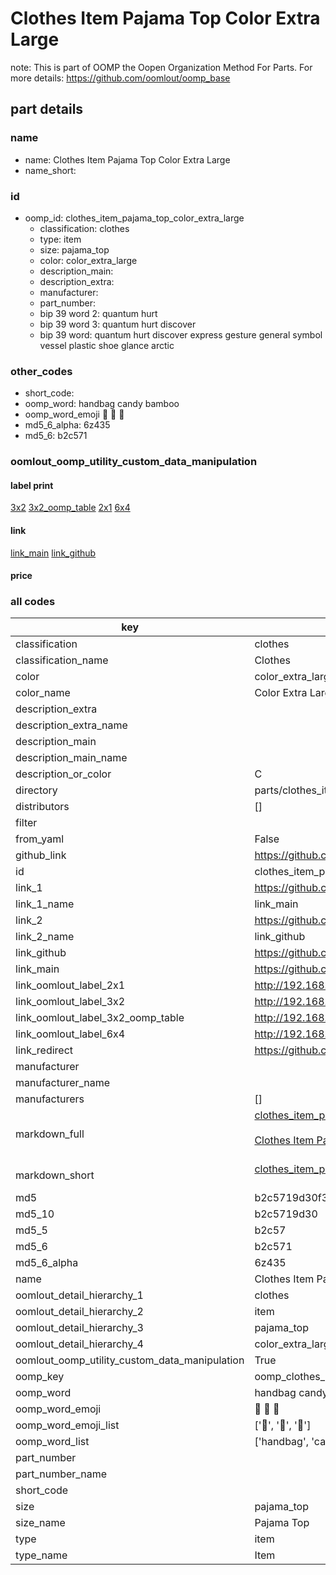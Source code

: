 # Clothes Item Pajama Top Color Extra Large  

note: This is part of OOMP the Oopen Organization Method For Parts. For more details: https://github.com/oomlout/oomp_base

##  part details
  







### name
* name: Clothes Item Pajama Top Color Extra Large
* name_short: 
### id
* oomp_id: clothes_item_pajama_top_color_extra_large
  * classification: clothes
  * type: item
  * size: pajama_top
  * color: color_extra_large
  * description_main: 
  * description_extra: 
  * manufacturer: 
  * part_number: 
  * bip 39 word 2: quantum hurt
  * bip 39 word 3: quantum hurt discover
  * bip 39 word: quantum hurt discover express gesture general symbol vessel plastic shoe glance arctic

### other_codes
* short_code: 
* oomp_word: handbag candy bamboo
* oomp_word_emoji :handbag: :candy: :bamboo:
* md5_6_alpha: 6z435
* md5_6: b2c571






### oomlout_oomp_utility_custom_data_manipulation
#### label print
[3x2](http://192.168.1.245:1112/?label=oomp%206z435)
[3x2_oomp_table](http://192.168.1.108:1112/?label=oomp%206z435)
[2x1](http://192.168.1.242:1112/?label=oomp%206z435)
[6x4](http://192.168.1.55:1112/?label=oomp%206z435)    

#### link

[link_main](https://github.com/oomlout/oomlout_oomp_version_1_messy/tree/main/parts/clothes_item_pajama_top_color_extra_large) [link_github](https://github.com/oomlout/oomlout_oomp_version_1_messy/tree/main/parts/clothes_item_pajama_top_color_extra_large)                             

#### price







### all codes 
| key | value |  
| --- | --- |  
| classification | clothes |  
| classification_name | Clothes |  
| color | color_extra_large |  
| color_name | Color Extra Large |  
| description_extra |  |  
| description_extra_name |  |  
| description_main |  |  
| description_main_name |  |  
| description_or_color | C  |  
| directory | parts/clothes_item_pajama_top_color_extra_large |  
| distributors | [] |  
| filter |  |  
| from_yaml | False |  
| github_link | https://github.com/oomlout/oomlout_oomp_part_src/tree/main/parts/clothes_item_pajama_top_color_extra_large |  
| id | clothes_item_pajama_top_color_extra_large |  
| link_1 | https://github.com/oomlout/oomlout_oomp_version_1_messy/tree/main/parts/clothes_item_pajama_top_color_extra_large |  
| link_1_name | link_main |  
| link_2 | https://github.com/oomlout/oomlout_oomp_version_1_messy/tree/main/parts/clothes_item_pajama_top_color_extra_large |  
| link_2_name | link_github |  
| link_github | https://github.com/oomlout/oomlout_oomp_version_1_messy/tree/main/parts/clothes_item_pajama_top_color_extra_large |  
| link_main | https://github.com/oomlout/oomlout_oomp_version_1_messy/tree/main/parts/clothes_item_pajama_top_color_extra_large |  
| link_oomlout_label_2x1 | http://192.168.1.242:1112/?label=oomp%206z435 |  
| link_oomlout_label_3x2 | http://192.168.1.245:1112/?label=oomp%206z435 |  
| link_oomlout_label_3x2_oomp_table | http://192.168.1.108:1112/?label=oomp%206z435 |  
| link_oomlout_label_6x4 | http://192.168.1.55:1112/?label=oomp%206z435 |  
| link_redirect | https://github.com/oomlout/oomlout_oomp_version_1_messy/tree/main/parts/clothes_item_pajama_top_color_extra_large |  
| manufacturer |  |  
| manufacturer_name |  |  
| manufacturers | [] |  
| markdown_full | [clothes_item_pajama_top_color_extra_large](none)<br>[](none)<br>[Clothes Item Pajama Top Color Extra Large](none)<br><br> |  
| markdown_short | [clothes_item_pajama_top_color_extra_large](none)<br><br> |  
| md5 | b2c5719d30f31b8d8330b50c7ddbf57a |  
| md5_10 | b2c5719d30 |  
| md5_5 | b2c57 |  
| md5_6 | b2c571 |  
| md5_6_alpha | 6z435 |  
| name | Clothes Item Pajama Top Color Extra Large |  
| oomlout_detail_hierarchy_1 | clothes |  
| oomlout_detail_hierarchy_2 | item |  
| oomlout_detail_hierarchy_3 | pajama_top |  
| oomlout_detail_hierarchy_4 | color_extra_large |  
| oomlout_oomp_utility_custom_data_manipulation | True |  
| oomp_key | oomp_clothes_item_pajama_top_color_extra_large |  
| oomp_word | handbag candy bamboo |  
| oomp_word_emoji | :handbag: :candy: :bamboo: |  
| oomp_word_emoji_list | [':handbag:', ':candy:', ':bamboo:'] |  
| oomp_word_list | ['handbag', 'candy', 'bamboo'] |  
| part_number |  |  
| part_number_name |  |  
| short_code |  |  
| size | pajama_top |  
| size_name | Pajama Top |  
| type | item |  
| type_name | Item |  
